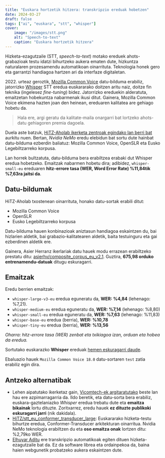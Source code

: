 ```yaml
---
title: "Euskara hortzetik hitzera: transkripzio ereduak hobetzen"
date: 2024-03-27
draft: false
tags: ["ai", "euskara", "stt", "whisper"]
cover:
    image: "/images/stt.png"
    alt: "Speech-to-text"
    caption: "Euskara hortzetik hitzera"
---
```


Hizketa-ezagutzaile (STT, *speech-to-text*) motako ereduek ahots-grabazioak testu idatzi bihurtzeko aukera ematen dute, hizkuntza naturalaren prozesamendu automatikoan oinarrituta. Teknologia honek gero eta garrantzi handiagoa hartzen ari da interfaze digitaletan.

2022\. urteaz geroztik, [Mozilla Common Voice](https://commonvoice.mozilla.org/) datu-bilduma erabiliz, jatorrizko [Whisper](https://openai.com/index/whisper/) STT eredua euskararako doitzen aritu naiz, doitze fin teknika (ingelesez *fine-tuning*) bidez. Jatorrizko ereduekin alderatuta, emaitzetan hobekuntza nabarmenak ikusi ditut. Gainera, Mozilla Common Voice ekimena hazten joan den heinean, ereduaren kalitatea are gehiago hobetu da.

> Hala ere, argi geratu da kalitate-maila onargarri bat lortzeko ahots-datu gehiagoren premia dagoela.

Duela aste batzuk, [HiTZ-Aholab ikerketa zentroak egindako lan berri bat](https://www.isca-archive.org/iberspeech_2024/herranz24_iberspeech.pdf) aurkitu nuen. Bertan, *Nvidia NeMo* eredu elebidun bat sortu dute hainbat datu-bilduma ezberdin baliatuz: Mozilla Common Voice, OpenSLR eta Eusko Legebiltzarreko korpusa.

Lan horrek bultzatuta, datu-bilduma bera erabiltzea erabaki dut Whisper eredua hobetzeko. Emaitzak nabarmen hobetu dira; adibidez, `whisper-small-eu` ereduaren **hitz-errore tasa (WER, Word Error Rate) %11,84tik %7,63ra jaitsi da**.

## Datu-bildumak

HiTZ-Aholab txostenean oinarrituta, honako datu-sortak erabili ditut:

- Mozilla Common Voice
- OpenSLR
- Eusko Legebiltzarreko korpusa

Datu-bilduma hauen konbinazioak aniztasun handiagoa eskaintzen du, bai hizlarien aldetik, bai grabazio-kalitatearen aldetik, baita testuinguru eta gai ezberdinen aldetik ere.

Gainera, Asier Herranz ikerlariak datu hauek modu errazean erabiltzeko prestatu ditu: [asierhv/composite_corpus_eu_v2.1](https://huggingface.co/datasets/asierhv/composite_corpus_eu_v2.1). Guztira, **675,98 orduko entrenamendu-datuak** ditugu eskuragarri.

## Emaitzak

Eredu berrien emaitzak:
- `whisper-large-v3-eu` eredua eguneratu da, **WER: %4,84** (lehenago: %7,21).
- `whisper-medium-eu` eredua eguneratu da, **WER: %7,14** (lehenago: %8,80)
- `whisper-small-eu` eredua eguneratu da, **WER: %7,63** (lehenago: %11,83)
- `whisper-base-eu` eredua (berria), **WER: %10,78**
- `whisper-tiny-eu` eredua (berria), **WER: %13,56**

*Oharra: hitz-errore tasa (WER) zenbat eta txikiagoa izan, orduan eta hobea da eredua.*

Sortutako euskarazko **Whisper** ereduak [hemen eskuragarri daude](https://huggingface.co/collections/xezpeleta/whisper-basque-fine-tuning-67b05797b023991df1715a51).

Ebaluazio hauek `Mozilla Common Voice 18.0` datu-sortaren `test` zatia erabiliz egin dira.

## Antzeko alternatibak

- Lehen aipatutako ikerketaz gain, [Vicomtech-ek argitaratutako](https://www.isca-archive.org/iberspeech_2024/vasquezcorrea24_iberspeech.pdf) beste lan hau ere azpimarragarria da. Ildo beretik, eta datu-sorta bera erabiliz, euskara-gaztelaniazko *Whisper* eredua trebatu dute eta **emaitza bikainak** lortu dituzte. Zoritxarrez, eredu hauek **ez dituzte publikoki eskuragarri jarri** (nik dakidala).
- [HiTZ/stt_eu_conformer_transducer_large](https://huggingface.co/HiTZ/stt_eu_conformer_transducer_large): Euskararako hizketa-testu bihurtze eredua, Conformer-Transducer arkitekturan oinarritua. Nvidia NeMo teknologia erabiltzen du eta **oso emaitza onak** lortzen ditu: %2,79ko WER.
- [Elhuyar Aditu](https://aditu.eus/) ere transkripzio automatikoak egiten dituen hizketa-ezagutzaile bat da. Ez da software librea eta ordainpekoa da, baina haien webgunetik probatzeko aukera eskaintzen dute.